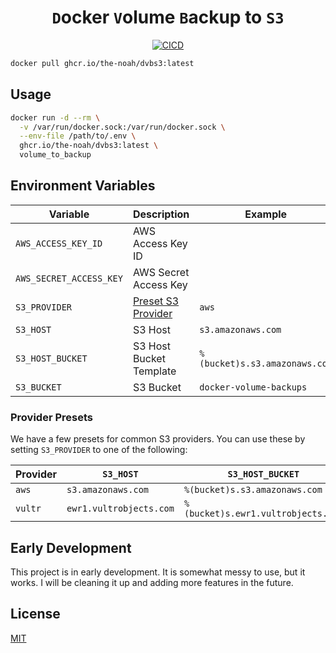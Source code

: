 <div align="center">

# `D`ocker `V`olume `B`ackup to `S3`

[![CICD](https://github.com/The-Noah/dvbs3/actions/workflows/cicd.yml/badge.svg)](https://github.com/The-Noah/dvbs3/actions/workflows/cicd.yml)

</div>

```bash
docker pull ghcr.io/the-noah/dvbs3:latest
```

## Usage

```bash
docker run -d --rm \
  -v /var/run/docker.sock:/var/run/docker.sock \
  --env-file /path/to/.env \
  ghcr.io/the-noah/dvbs3:latest \
  volume_to_backup
```

## Environment Variables

| Variable | Description | Example |
| --- | --- | --- |
| `AWS_ACCESS_KEY_ID` | AWS Access Key ID | |
| `AWS_SECRET_ACCESS_KEY` | AWS Secret Access Key | |
| `S3_PROVIDER` | [Preset S3 Provider](#provider-presets) | `aws` |
| `S3_HOST` | S3 Host | `s3.amazonaws.com` |
| `S3_HOST_BUCKET` | S3 Host Bucket Template | `%(bucket)s.s3.amazonaws.com` |
| `S3_BUCKET` | S3 Bucket | `docker-volume-backups` |

### Provider Presets

We have a few presets for common S3 providers. You can use these by setting `S3_PROVIDER` to one of the following:

| Provider | `S3_HOST` | `S3_HOST_BUCKET` |
| --- | --- | --- |
| `aws` | `s3.amazonaws.com` | `%(bucket)s.s3.amazonaws.com` |
| `vultr` | `ewr1.vultrobjects.com` | `%(bucket)s.ewr1.vultrobjects.com` |

## Early Development

This project is in early development. It is somewhat messy to use, but it works. I will be cleaning it up and adding more features in the future.

## License

[MIT](LICENSE)
